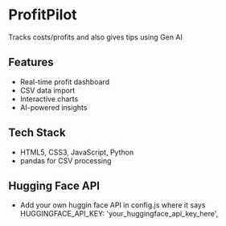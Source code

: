 # ProfitPilot
Tracks costs/profits and also gives tips using Gen AI 

## Features
- Real-time profit dashboard
- CSV data import
- Interactive charts
- AI-powered insights


## Tech Stack
- HTML5, CSS3, JavaScript, Python
- pandas for CSV processing


## Hugging Face API
- Add your own huggin face API in config.js where it says HUGGINGFACE_API_KEY: 'your_huggingface_api_key_here',
